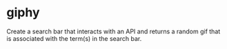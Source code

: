 # giphy
Create a search bar that interacts with an API and returns a random gif that is associated with the term(s) in the search bar.
